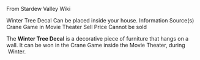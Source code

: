 From Stardew Valley Wiki

Winter Tree Decal Can be placed inside your house. Information Source(s) Crane Game in Movie Theater Sell Price Cannot be sold

The **Winter Tree Decal** is a decorative piece of furniture that hangs on a wall. It can be won in the Crane Game inside the Movie Theater, during  Winter.